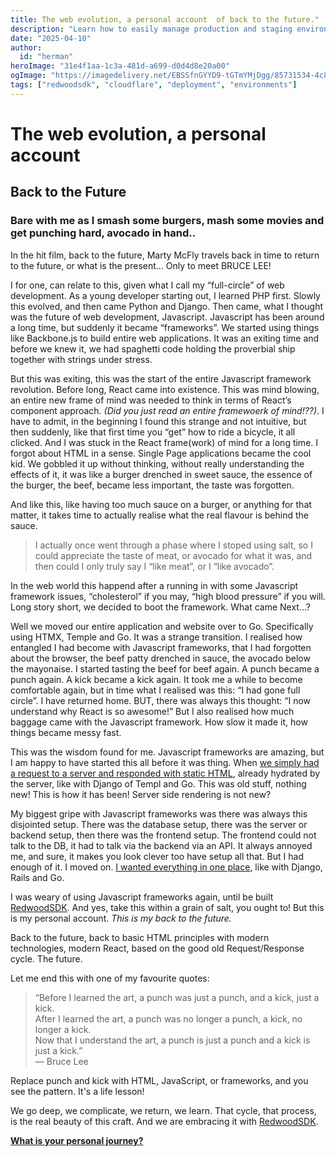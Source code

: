 ```yaml
---
title: The web evolution, a personal account  of back to the future."
description: "Learn how to easily manage production and staging environments for your RedwoodSDK application using Cloudflare's environment variables and deployment commands."
date: "2025-04-10"
author:
  id: "herman"
heroImage: "31e4f1aa-1c3a-481d-a699-d0d4d8e20a00"
ogImage: "https://imagedelivery.net/EBSSfnGYYD9-tGTmYMjDgg/85731534-4c84-403e-8ac0-31d81f05ee00/public"
tags: ["redwoodsdk", "cloudflare", "deployment", "environments"]
---
```

# The web evolution, a personal account  
## Back to the Future

### Bare with me as I smash some burgers, mash some movies and get punching hard, avocado in hand..

In the hit film, back to the future, Marty McFly travels back in time to return to the future, or what is the present... Only to meet BRUCE LEE!

I for one, can relate to this, given what I call my “full-circle” of web development. As a young developer starting out, I learned PHP first. Slowly this evolved, and then came Python and Django. Then came, what I thought was the future of web development, Javascript. Javascript has been around a long time, but suddenly it became “frameworks”. We started using things like Backbone.js to build entire web applications. It was an exiting time and before we knew it, we had spaghetti code holding the proverbial ship together with strings under stress. 

But this was exiting, this was the start of the entire Javascript framework revolution. Before long, React came into existence. This was mind blowing, an entire new frame of mind was needed to think in terms of React’s component approach. _(Did you just read an entire framewoerk of mind!??)_. 
I have to admit, in the beginning I found this strange and not intuitive, but then suddenly, like that first time you “get” how to ride a bicycle, it all clicked. And I was stuck in the React frame(work) of mind for a long time. I forgot about HTML in a sense. Single Page applications became the cool kid. We gobbled it up without thinking, without really understanding the effects of it, it was like a burger drenched in sweet sauce, the essence of the burger, the beef, became less important, the taste was forgotten.

And like this, like having too much sauce on a burger, or anything for that matter, it takes time to actually realise what the real flavour is behind the sauce. 
> I actually once went through a phase where I stoped using salt, so I could appreciate the taste of meat, or avocado for what it was, and then could I only truly say I “like meat”, or I “like avocado”.

In the web world this happend after a running in with some Javascript framework issues, “cholesterol” if you may, “high blood pressure” if you will. Long story short, we decided to boot the framework. What came Next…? 

Well we moved our entire application and website over to Go. Specifically using HTMX, Temple and Go. It was a strange transition. I realised how entangled I had become with Javascript frameworks, that I had forgotten about the browser, the beef patty drenched in sauce, the avocado below the mayonaise. I started tasting the beef for beef again. A punch became a punch again. A kick became a kick again. It took me a while to become comfortable again, but in time what I realised was this: “I had gone full circle”. I have returned home. BUT, there was always this thought: “I now understand why React is so awesome!” But I also realised how much baggage came with the Javascript framework. How slow it made it, how things became messy fast.

This was the wisdom found for me. Javascript frameworks are amazing, but I am happy to have started this all before it was thing. When [we simply had a request to a server and responded with static HTML](https://docs.rwsdk.com/core/routing/), already hydrated by the server, like with Django of Templ and Go. This was old stuff, nothing new! This is how it has been! Server side rendering is not new?

My biggest gripe with Javascript frameworks was there was always this disjointed setup. There was the database setup, there was the server or backend setup, then there was the frontend setup. The frontend could not talk to the DB, it had to talk via the backend via an API. It always annoyed me, and sure, it makes you look clever too have setup all that. But I had enough of it. I moved on. [I wanted everything in one place](https://docs.rwsdk.com/tutorial/full-stack-app/setup/), like with Django, Rails and Go. 

I was weary of using Javascript frameworks again, until be built [RedwoodSDK](https://docs.rwsdk.com/). And yes, take this within a grain of salt, you ought to! But this is my personal account. _This is my back to the future._

Back to the future, back to basic HTML principles with modern technologies, modern React, based on the good old Request/Response cycle. The future.

Let me end this with one of my favourite quotes:

> “Before I learned the art, a punch was just a punch, and a kick, just a kick.  
> After I learned the art, a punch was no longer a punch, a kick, no longer a kick.  
> Now that I understand the art, a punch is just a punch and a kick is just a kick.”  
> — Bruce Lee

Replace punch and kick with HTML, JavaScript, or frameworks, and you see the pattern. It's a life lesson!

We go deep, we complicate, we return, we learn. That cycle, that process, is the real beauty of this craft. And we are embracing it with [RedwoodSDK](https://docs.rwsdk.com/).

**[What is your personal journey?](https://x.com/RedwoodJS)**